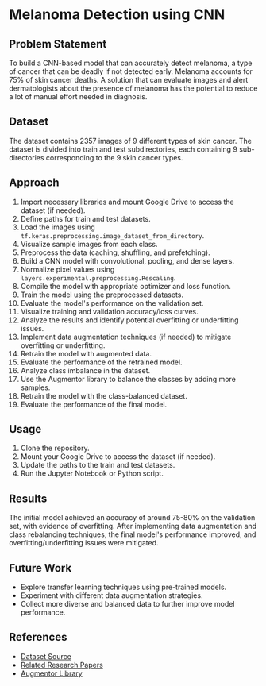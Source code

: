 # Melanoma Detection using CNN

## Problem Statement
To build a CNN-based model that can accurately detect melanoma, a type of cancer that can be deadly if not detected early. Melanoma accounts for 75% of skin cancer deaths. A solution that can evaluate images and alert dermatologists about the presence of melanoma has the potential to reduce a lot of manual effort needed in diagnosis.

## Dataset
The dataset contains 2357 images of 9 different types of skin cancer. The dataset is divided into train and test subdirectories, each containing 9 sub-directories corresponding to the 9 skin cancer types.

## Approach
1. Import necessary libraries and mount Google Drive to access the dataset (if needed).
2. Define paths for train and test datasets.
3. Load the images using `tf.keras.preprocessing.image_dataset_from_directory`.
4. Visualize sample images from each class.
5. Preprocess the data (caching, shuffling, and prefetching).
6. Build a CNN model with convolutional, pooling, and dense layers.
7. Normalize pixel values using `layers.experimental.preprocessing.Rescaling`.
8. Compile the model with appropriate optimizer and loss function.
9. Train the model using the preprocessed datasets.
10. Evaluate the model's performance on the validation set.
11. Visualize training and validation accuracy/loss curves.
12. Analyze the results and identify potential overfitting or underfitting issues.
13. Implement data augmentation techniques (if needed) to mitigate overfitting or underfitting.
14. Retrain the model with augmented data.
15. Evaluate the performance of the retrained model.
16. Analyze class imbalance in the dataset.
17. Use the Augmentor library to balance the classes by adding more samples.
18. Retrain the model with the class-balanced dataset.
19. Evaluate the performance of the final model.

## Usage
1. Clone the repository.
2. Mount your Google Drive to access the dataset (if needed).
3. Update the paths to the train and test datasets.
4. Run the Jupyter Notebook or Python script.

## Results
The initial model achieved an accuracy of around 75-80% on the validation set, with evidence of overfitting. After implementing data augmentation and class rebalancing techniques, the final model's performance improved, and overfitting/underfitting issues were mitigated.

## Future Work
- Explore transfer learning techniques using pre-trained models.
- Experiment with different data augmentation strategies.
- Collect more diverse and balanced data to further improve model performance.

## References
- [Dataset Source](https://www.isic-archive.com/)
- [Related Research Papers](https://www.ncbi.nlm.nih.gov/pmc/articles/PMC8160886/)
- [Augmentor Library](https://augmentor.readthedocs.io/en/master/)
